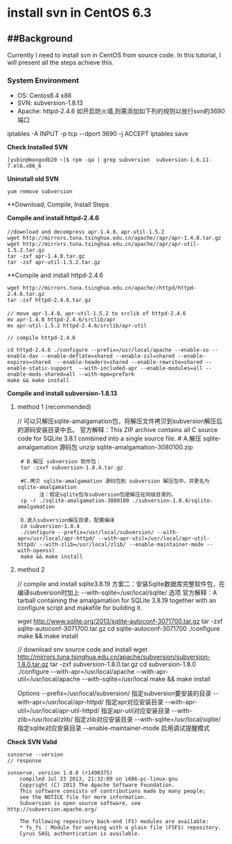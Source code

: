 # install svn in CentOS 6.3

##Background
---
Currently I need to install svn in CentOS from source code. In this tutorial, I will present all the steps achieve this.

### System Environment

* OS: Centos6.4 x86
* SVN: subversion-1.8.13
* Apache: httpd-2.4.6
如开启防火墙,则需添加如下列的规则以放行svn的3690端口

iptables -A INPUT -p tcp --dport 3690 -j ACCEPT
iptables save

**Check Installed SVN**

	[yubin@mongodb20 ~]$ rpm -qa | grep subversion	subversion-1.6.11-7.el6.x86_6

**Uninstall old SVN**

	yum remove subversion


**Download, Compile, Install Steps


**Compile and install httpd-2.4.6**

	//download and decompress apr-1.4.8、apr-util-1.5.2
	wget http://mirrors.tuna.tsinghua.edu.cn/apache//apr/apr-1.4.8.tar.gz
	wget http://mirrors.tuna.tsinghua.edu.cn/apache//apr/apr-util-1.5.2.tar.gz
	tar -zxf apr-1.4.8.tar.gz
	tar -zxf apr-util-1.5.2.tar.gz

**Compile and install httpd-2.4.6

	wget http://mirrors.tuna.tsinghua.edu.cn/apache//httpd/httpd-2.4.6.tar.gz
	tar -zxf httpd-2.4.6.tar.gz

	// move apr-1.4.8、apr-util-1.5.2 to srclib of httpd-2.4.6
	mv apr-1.4.8 httpd-2.4.6/srclib/apr
	mv apr-util-1.5.2 httpd-2.4.6/srclib/apr-util

	// compile httpd-2.4.6

	cd httpd-2.4.6 ./configure --prefix=/usr/local/apache --enable-so --enable-dav --enable-deflate=shared --enable-ssl=shared --enable-expires=shared  --enable-headers=shared --enable-rewrite=shared --enable-static-support  --with-included-apr --enable-modules=all --enable-mods-shared=all --with-mpm=prefork
	make && make install

**Compile and install subversion-1.8.13**

1) method 1 (recommended)
	
	// 可以只解压sqlite-amalgamation包，将解压文件拷贝到subversion解压后的源码安装目录中去。
    官方解释：This ZIP archive contains all C source code for SQLite 3.8.1 combined into a single source file.
    	# A.解压 sqlite-amalgamation 源码包
    	unzip sqlite-amalgamation-3080100.zip

        # B.解压 subversion 软件包：
        tar -zxvf subversion-1.8.4.tar.gz

        #C.拷贝 sqlite-amalgamation 源码包到 subversion 解压包中，并更名为sqlite-amalgamation
              注：假定sqlite包与subversion包是解压在同级目录的。
        cp -r ./sqlite-amalgamation-3080100 ./subversion-1.8.4/sqlite-amalgamation

        D.进入subversion解压目录，配置编译
        cd subversion-1.8.4
        ./configure --prefix=/usr/local/subversion/ --with-apr=/usr/local/apr-httpd/ --with-apr-util=/usr/local/apr-util-httpd/ --with-zlib=/usr/local/zlib/ --enable-maintainer-mode --with-openssl
        make && make install
            
2) method 2

	// compile and install sqlite3.8.19
	方案二：安装Sqlite数据库完整软件包，在编译subversion时加上 --with-sqlite=/usr/local/sqlite/ 选项
    官方解释：A tarball containing the amalgamation for SQLite 3.8.19 together with an configure script and makefile for building it. 

	wget http://www.sqlite.org/2013/sqlite-autoconf-3071700.tar.gz
	tar -zxf sqlite-autoconf-3071700.tar.gz
	cd sqlite-autoconf-3071700
	./configure
	make && make install

	// download snv source code and install
	wget http://mirrors.tuna.tsinghua.edu.cn/apache/subversion/subversion-1.8.0.tar.gz
	tar -zxf subversion-1.8.0.tar.gz
	cd subversion-1.8.0
	./configure --with-apr=/usr/local/apache --with-apr-util=/usr/local/apache --with-sqlite=/usr/local
	make && make install 
	
	Options
        --prefix=/usr/local/subversion/             指定subversion要安装的目录
        --with-apr=/usr/local/apr-httpd/            指定apr对应安装目录
        --with-apr-util=/usr/local/apr-util-httpd/  指定apr-util对应安装目录
        --with-zlib=/usr/local/zlib/                指定zlib对应安装目录
        --with-sqlite=/usr/local/sqlite/            指定sqlite对应安装目录
        --enable-maintainer-mode                    启用调试提醒模式
	
**Check SVN Valid**

	svnserve --version
	// response 

	svnserve, version 1.8.0 (r1490375)
		compiled Jul 23 2013, 21:32:09 on i686-pc-linux-gnu
		Copyright (C) 2013 The Apache Software Foundation.
		This software consists of contributions made by many people;
		see the NOTICE file for more information.
		Subversion is open source software, see http://subversion.apache.org/

		The following repository back-end (FS) modules are available:
		* fs_fs : Module for working with a plain file (FSFS) repository.
		Cyrus SASL authentication is available.

